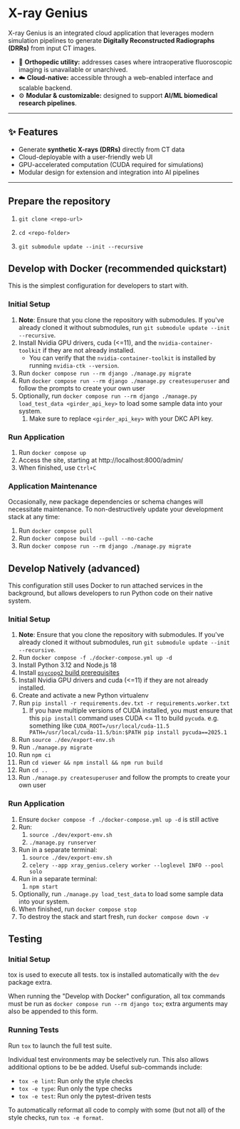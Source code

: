 # X-ray Genius

X-ray Genius is an integrated cloud application that leverages modern simulation pipelines to generate **Digitally Reconstructed Radiographs (DRRs)** from input CT images.  

- 🩻 **Orthopedic utility:** addresses cases where intraoperative fluoroscopic imaging is unavailable or unarchived.  
- ☁️ **Cloud-native:** accessible through a web-enabled interface and scalable backend.  
- ⚙️ **Modular & customizable:** designed to support **AI/ML biomedical research pipelines**.  

---

## ✨ Features
- Generate **synthetic X-rays (DRRs)** directly from CT data  
- Cloud-deployable with a user-friendly web UI  
- GPU-accelerated computation (CUDA required for simulations)  
- Modular design for extension and integration into AI pipelines  

---

## Prepare the repository 
1. `git clone <repo-url>`

2. `cd <repo-folder>`

3. `git submodule update --init --recursive`

## Develop with Docker (recommended quickstart)
This is the simplest configuration for developers to start with.

### Initial Setup
1. **Note**: Ensure that you clone the repository with submodules. If you've already cloned it without submodules, run `git submodule update --init --recursive`.
2. Install Nvidia GPU drivers, cuda (<=11), and the `nvidia-container-toolkit` if they are not already installed.
   - You can verify that the `nvidia-container-toolkit` is installed by running `nvidia-ctk --version`.
3. Run `docker compose run --rm django ./manage.py migrate`
4. Run `docker compose run --rm django ./manage.py createsuperuser`
   and follow the prompts to create your own user
5. Optionally, run `docker compose run --rm django ./manage.py load_test_data <girder_api_key>`
   to load some sample data into your system.
   1. Make sure to replace `<girder_api_key>` with your DKC API key.

### Run Application
1. Run `docker compose up`
2. Access the site, starting at http://localhost:8000/admin/
3. When finished, use `Ctrl+C`

### Application Maintenance
Occasionally, new package dependencies or schema changes will necessitate
maintenance. To non-destructively update your development stack at any time:
1. Run `docker compose pull`
2. Run `docker compose build --pull --no-cache`
3. Run `docker compose run --rm django ./manage.py migrate`

## Develop Natively (advanced)
This configuration still uses Docker to run attached services in the background,
but allows developers to run Python code on their native system.

### Initial Setup
1. **Note**: Ensure that you clone the repository with submodules. If you've already cloned it without submodules, run `git submodule update --init --recursive`.
2. Run `docker compose -f ./docker-compose.yml up -d`
3. Install Python 3.12 and Node.js 18
4. Install
   [`psycopg2` build prerequisites](https://www.psycopg.org/docs/install.html#build-prerequisites)
5. Install Nvidia GPU drivers and cuda (<=11) if they are not already installed.
6. Create and activate a new Python virtualenv
7. Run `pip install -r requirements.dev.txt -r requirements.worker.txt`
   1. If you have multiple versions of CUDA installed, you must ensure that this `pip install` command uses CUDA <= 11 to build `pycuda`. e.g. something like `CUDA_ROOT=/usr/local/cuda-11.5 PATH=/usr/local/cuda-11.5/bin:$PATH pip install pycuda==2025.1`
8. Run `source ./dev/export-env.sh`
9. Run `./manage.py migrate`
10. Run `npm ci`
11. Run `cd viewer && npm install && npm run build`
12. Run `cd ..` 
13. Run `./manage.py createsuperuser` and follow the prompts to create your own user

### Run Application
1.  Ensure `docker compose -f ./docker-compose.yml up -d` is still active
2. Run:
   1. `source ./dev/export-env.sh`
   2. `./manage.py runserver`
3. Run in a separate terminal:
   1. `source ./dev/export-env.sh`
   2. `celery --app xray_genius.celery worker --loglevel INFO --pool solo`
4. Run in a separate terminal:
   1. `npm start`
5. Optionally, run `./manage.py load_test_data` to load some sample data into your system.
6. When finished, run `docker compose stop`
7. To destroy the stack and start fresh, run `docker compose down -v`

## Testing
### Initial Setup
tox is used to execute all tests.
tox is installed automatically with the `dev` package extra.

When running the "Develop with Docker" configuration, all tox commands must be run as
`docker compose run --rm django tox`; extra arguments may also be appended to this form.

### Running Tests
Run `tox` to launch the full test suite.

Individual test environments may be selectively run.
This also allows additional options to be be added.
Useful sub-commands include:
* `tox -e lint`: Run only the style checks
* `tox -e type`: Run only the type checks
* `tox -e test`: Run only the pytest-driven tests

To automatically reformat all code to comply with
some (but not all) of the style checks, run `tox -e format`.
